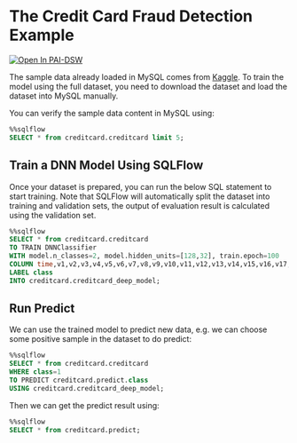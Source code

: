 # The Credit Card Fraud Detection Example

<a href="https://dsw-dev.data.aliyun.com/?fileUrl=http://cdn.sqlflow.tech/sqlflow/tutorials/fraud-dnn.ipynb&fileName=sqlflow_tutorial_fraud_dnn.ipynb">
  <img alt="Open In PAI-DSW" src="https://pai-public-data.oss-cn-beijing.aliyuncs.com/EN-pai-dsw.svg">
</a>

The sample data already loaded in MySQL comes from [Kaggle](https://www.kaggle.com/mlg-ulb/creditcardfraud). To train the model using the full dataset, you need to download the dataset and load the dataset into MySQL manually.

You can verify the sample data content in MySQL using:

```sql
%%sqlflow
SELECT * from creditcard.creditcard limit 5;
```

## Train a DNN Model Using SQLFlow

Once your dataset is prepared, you can run the below SQL statement to start training.
Note that SQLFlow will automatically split the dataset into training and validation
sets, the output of evaluation result is calculated using the validation set.

```sql
%%sqlflow
SELECT * from creditcard.creditcard
TO TRAIN DNNClassifier
WITH model.n_classes=2, model.hidden_units=[128,32], train.epoch=100
COLUMN time,v1,v2,v3,v4,v5,v6,v7,v8,v9,v10,v11,v12,v13,v14,v15,v16,v17,v18,v19,v20,v21,v22,v23,v24,v25,v26,v27,v28,amount
LABEL class
INTO creditcard.creditcard_deep_model;
```

## Run Predict

We can use the trained model to predict new data, e.g. we can choose some positive sample in the dataset
to do predict:

```sql
%%sqlflow
SELECT * from creditcard.creditcard
WHERE class=1
TO PREDICT creditcard.predict.class
USING creditcard.creditcard_deep_model;
```

Then we can get the predict result using:

```sql
%%sqlflow
SELECT * from creditcard.predict;
```

